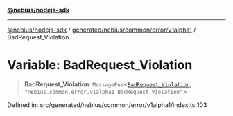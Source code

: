 [**@nebius/nodejs-sdk**](../../../../../../README.md)

***

[@nebius/nodejs-sdk](../../../../../../README.md) / [generated/nebius/common/error/v1alpha1](../README.md) / BadRequest\_Violation

# Variable: BadRequest\_Violation

> **BadRequest\_Violation**: `MessageFns`\<[`BadRequest_Violation`](../interfaces/BadRequest_Violation.md), `"nebius.common.error.v1alpha1.BadRequest.Violation"`\>

Defined in: src/generated/nebius/common/error/v1alpha1/index.ts:103
